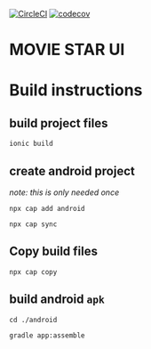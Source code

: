 

[![CircleCI](https://circleci.com/gh/aagavin/movie-star-ui.svg?style=svg)](https://circleci.com/gh/aagavin/movie-star-ui) [![codecov](https://codecov.io/gh/aagavin/movie-star-ui/branch/master/graph/badge.svg)](https://codecov.io/gh/aagavin/movie-star-ui)


MOVIE STAR UI
===


# Build instructions

## build project files
`ionic build`

## create android project
_note: this is only needed once_

`npx cap add android`

`npx cap sync`

## Copy build files
`npx cap copy`

## build android `apk`

`cd ./android`

`gradle app:assemble`
